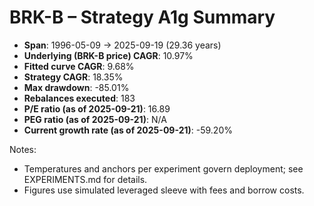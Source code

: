 # BRK-B – Strategy A1g Summary

- **Span**: 1996-05-09 → 2025-09-19 (29.36 years)
- **Underlying (BRK-B price) CAGR**: 10.97%
- **Fitted curve CAGR**: 9.68%
- **Strategy CAGR**: 18.35%
- **Max drawdown**: -85.01%
- **Rebalances executed**: 183
- **P/E ratio (as of 2025-09-21)**: 16.89
- **PEG ratio (as of 2025-09-21)**: N/A
- **Current growth rate (as of 2025-09-21)**: -59.20%

Notes:

- Temperatures and anchors per experiment govern deployment; see EXPERIMENTS.md for details.
- Figures use simulated leveraged sleeve with fees and borrow costs.
